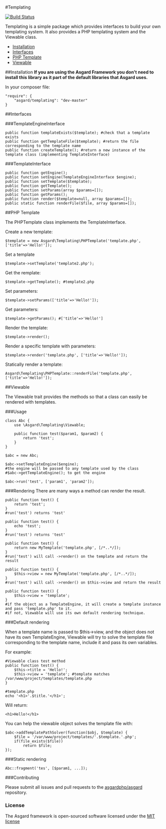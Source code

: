 #Templating

[![Build Status](https://travis-ci.org/asgardphp/templating.svg?branch=master)](https://travis-ci.org/asgardphp/templating)

Templating is a simple package which provides interfaces to build your own templating system. It also provides a PHP templating system and the Viewable class.

- [Installation](#installation)
- [Interfaces](#interfaces)
- [PHP Template](#php)
- [Viewable](#viewable)

<a name="installation"></a>
##Installation
**If you are using the Asgard Framework you don't need to install this library as it part of the default libraries that Asgard uses.**

In your composer file:

    "require": {
        "asgard/templating": "dev-master"
	}

<a name="interfaces"></a>
##Interfaces

###TemplateEngineInterface

	public function templateExists($template); #check that a template exists
	public function getTemplateFile($template); #return the file corresponding to the template name
	public function createTemplate(); #return a new instance of the template class (implementing TemplateInterface)

###TemplateInterface

	public function getEngine();
	public function setEngine(TemplateEngineInterface $engine);
	public function setTemplate($template);
	public function getTemplate();
	public function setParams(array $params=[]);
	public function getParams();
	public function render($template=null, array $params=[]);
	public static function renderFile($file, array $params=[]);

<a name="php"></a>
##PHP Template

The PHPTemplate class implements the TemplateInterface.

Create a new template:

	$template = new Asgard\Templating\PHPTemplate('template.php', ['title'=>'Hello!']);

Set a template

	$template->setTemplate('template2.php');

Get the remplate:

	$template->getTemplate(); #template2.php

Set parameters:

	$template->setParams(['title'=>'Hello!']);

Get parameters:

	$template->getParams(); #['title'=>'Hello!']

Render the template:

	$template->render();

Render a specific template with parameters:

	$template->render('template.php', ['title'=>'Hello!']);

Statically render a template:

	Asgard\Templating\PHPTemplate::renderFile('template.php', ['title'=>'Hello!']);

<a name="viewable"></a>
##Viewable

The Viewable trait provides the methods so that a class can easily be rendered with templates.

###Usage

	class Abc {
		use \Asgard\Templating\Viewable;

		public function test($param1, $param2) {
			return 'test';
		}
	}

	$abc = new Abc;

	$abc->setTemplateEngine($engine);
	#the engine will be passed to any template used by the class
	#$abc->getTemplateEngine(); to get the engine

	$abc->run('test', ['param1', 'param2']);

###Rendering
There are many ways a method can render the result.

	public function test() {
		return 'test';
	}
	#run('test') returns 'test'

	public function test() {
		echo 'test';
	}
	#run('test') returns 'test'

	public function test() {
		return new MyTemplate('template.php', [/*..*/]);
	}
	#run('test') will call ->render() on the template and return the result

	public function test() {
		$this->view = new MyTemplate('template.php', [/*..*/]);
	}
	#run('test') will call ->render() on $this->view and return the result

	public function test() {
		$this->view = 'template';
	}
	#if the object as a TemplateEngine, it will create a template instance and pass 'template.php' to it.
	#if not, Viewable will use its own default rendering technique.

###Default rendering

When a template name is passed to $this->view, and the object does not have its own TemplateEngine, Viewable will try to solve the template file corresponding to the template name, include it and pass its own variables.

For example:

	#Viewable class test method
	public function test() {
		$this->title = 'Hello!';
		$this->view = 'template'; #template matches /var/www/project/templates/template.php
	}

	#template.php
	echo '<h1>'.$title.'</h1>';

Will return:

	<h1>Hello!</h1>

You can help the viewable object solves the template file with:

	$abc->addTemplatePathSolver(function($obj, $template) {
		$file = '/var/www/project/templates/'.$template.'.php';
		if(file_exists($file))
			return $file;
	});

###Static rendering

	Abc::fragment('tes', [$param1, ...]);

###Contributing

Please submit all issues and pull requests to the [asgardphp/asgard](http://github.com/asgardphp/asgard) repository.

### License

The Asgard framework is open-sourced software licensed under the [MIT license](http://opensource.org/licenses/MIT)